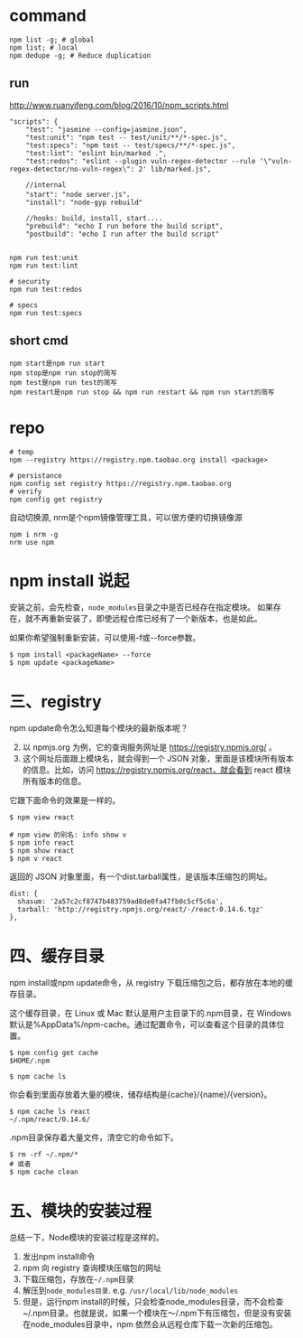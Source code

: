 # command

    npm list -g; # global
    npm list; # local
    npm dedupe -g; # Reduce duplication

## run
http://www.ruanyifeng.com/blog/2016/10/npm_scripts.html

    "scripts": {
        "test": "jasmine --config=jasmine.json",
        "test:unit": "npm test -- test/unit/**/*-spec.js",
        "test:specs": "npm test -- test/specs/**/*-spec.js",
        "test:lint": "eslint bin/marked .",
        "test:redos": "eslint --plugin vuln-regex-detector --rule '\"vuln-regex-detector/no-vuln-regex\": 2' lib/marked.js",

        //internal
        "start": "node server.js"，
        "install": "node-gyp rebuild"

        //hooks: build, install, start....
        "prebuild": "echo I run before the build script",
        "postbuild": "echo I run after the build script"


    npm run test:unit
    npm run test:lint

    # security
    npm run test:redos

    # specs
    npm run test:specs

## short cmd

    npm start是npm run start
    npm stop是npm run stop的简写
    npm test是npm run test的简写
    npm restart是npm run stop && npm run restart && npm run start的简写

# repo

    # temp
    npm --registry https://registry.npm.taobao.org install <package>

    # persistance
    npm config set registry https://registry.npm.taobao.org
    # verify
    npm config get registry

自动切换源, nrm是个npm镜像管理工具，可以很方便的切换镜像源

    npm i nrm -g
    nrm use npm

# npm install 说起
安装之前，会先检查，`node_modules`目录之中是否已经存在指定模块。 如果存在，就不再重新安装了，即使远程仓库已经有了一个新版本，也是如此。

如果你希望强制重新安装，可以使用-f或--force参数。

    $ npm install <packageName> --force
    $ npm update <packageName>

# 三、registry
npm update命令怎么知道每个模块的最新版本呢？

2. 以 npmjs.org 为例，它的查询服务网址是 https://registry.npmjs.org/ 。
3. 这个网址后面跟上模块名，就会得到一个 JSON 对象，里面是该模块所有版本的信息。比如，访问 https://registry.npmjs.org/react，就会看到 react 模块所有版本的信息。

它跟下面命令的效果是一样的。

    $ npm view react

    # npm view 的别名: info show v
    $ npm info react
    $ npm show react
    $ npm v react

返回的 JSON 对象里面，有一个dist.tarball属性，是该版本压缩包的网址。

    dist: {
      shasum: '2a57c2cf8747b483759ad8de0fa47fb0c5cf5c6a',
      tarball: 'http://registry.npmjs.org/react/-/react-0.14.6.tgz'
    },

# 四、缓存目录
npm install或npm update命令，从 registry 下载压缩包之后，都存放在本地的缓存目录。

这个缓存目录，在 Linux 或 Mac 默认是用户主目录下的.npm目录，在 Windows 默认是%AppData%/npm-cache。通过配置命令，可以查看这个目录的具体位置。

    $ npm config get cache
    $HOME/.npm

    $ npm cache ls

你会看到里面存放着大量的模块，储存结构是{cache}/{name}/{version}。

    $ npm cache ls react
    ~/.npm/react/0.14.6/

.npm目录保存着大量文件，清空它的命令如下。

    $ rm -rf ~/.npm/*
    # 或者
    $ npm cache clean

# 五、模块的安装过程
总结一下，Node模块的安装过程是这样的。

1. 发出npm install命令
2. npm 向 registry 查询模块压缩包的网址
3. 下载压缩包，存放在`~/.npm`目录
4. 解压到`node_modules目录`. e.g. `/usr/local/lib/node_modules`
5. 但是，运行npm install的时候，只会检查node_modules目录，而不会检查~/.npm目录。也就是说，如果一个模块在～/.npm下有压缩包，但是没有安装在node_modules目录中，npm 依然会从远程仓库下载一次新的压缩包。